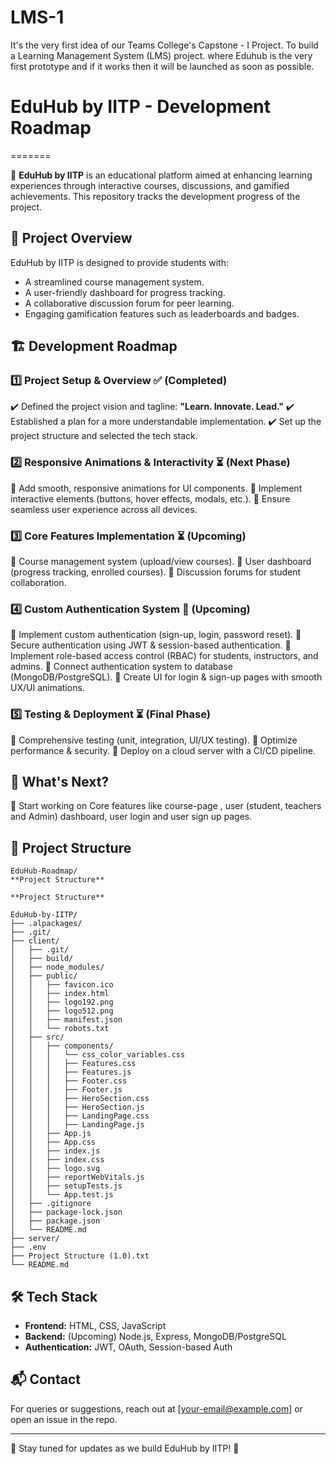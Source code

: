 # LMS-1

It's the very first idea of our Teams College's Capstone - I Project. To build a Learning Management System (LMS) project.
where Eduhub is the very first prototype and if it works then it will be launched as soon as possible.

# EduHub by IITP - Development Roadmap
=======

🚀 **EduHub by IITP** is an educational platform aimed at enhancing learning experiences through interactive courses, discussions, and gamified achievements. This repository tracks the development progress of the project.

## 📌 Project Overview
EduHub by IITP is designed to provide students with:
- A streamlined course management system.
- A user-friendly dashboard for progress tracking.
- A collaborative discussion forum for peer learning.
- Engaging gamification features such as leaderboards and badges.

## 🏗️ Development Roadmap

### 1️⃣ Project Setup & Overview ✅ (Completed)
✔️ Defined the project vision and tagline: **"Learn. Innovate. Lead."**
✔️ Established a plan for a more understandable implementation.
✔️ Set up the project structure and selected the tech stack.

### 2️⃣ Responsive Animations & Interactivity ⏳ (Next Phase)
🔸 Add smooth, responsive animations for UI components.
🔸 Implement interactive elements (buttons, hover effects, modals, etc.).
🔸 Ensure seamless user experience across all devices.

### 3️⃣ Core Features Implementation ⏳ (Upcoming)
🔹 Course management system (upload/view courses).
🔹 User dashboard (progress tracking, enrolled courses).
🔹 Discussion forums for student collaboration.

### 4️⃣ Custom Authentication System 🚧 (Upcoming)
🔹 Implement custom authentication (sign-up, login, password reset).
🔹 Secure authentication using JWT & session-based authentication.
🔹 Implement role-based access control (RBAC) for students, instructors, and admins.
🔹 Connect authentication system to database (MongoDB/PostgreSQL).
🔹 Create UI for login & sign-up pages with smooth UX/UI animations.

### 5️⃣ Testing & Deployment ⏳ (Final Phase)
🔸 Comprehensive testing (unit, integration, UI/UX testing).
🔸 Optimize performance & security.
🔸 Deploy on a cloud server with a CI/CD pipeline.

## 🎯 What's Next?
🚀 Start working on Core features like course-page , user (student, teachers and Admin) dashboard, user login and user sign up pages.

## 📂 Project Structure
```
EduHub-Roadmap/
**Project Structure**

**Project Structure**

EduHub-by-IITP/
├── .alpackages/
├── .git/
├── client/
│   ├── .git/
│   ├── build/
│   ├── node_modules/
│   ├── public/
│   │   ├── favicon.ico
│   │   ├── index.html
│   │   ├── logo192.png
│   │   ├── logo512.png
│   │   ├── manifest.json
│   │   └── robots.txt
│   ├── src/
│   │   ├── components/
│   │   │   └── css_color_variables.css
│   │   │   ├── Features.css
│   │   │   ├── Features.js
│   │   │   ├── Footer.css
│   │   │   ├── Footer.js
│   │   │   ├── HeroSection.css
│   │   │   ├── HeroSection.js
│   │   │   ├── LandingPage.css
│   │   │   ├── LandingPage.js
│   │   ├── App.js
│   │   ├── App.css
│   │   ├── index.js
│   │   ├── index.css
│   │   ├── logo.svg
│   │   ├── reportWebVitals.js
│   │   ├── setupTests.js
│   │   └── App.test.js
│   ├── .gitignore
│   ├── package-lock.json
│   ├── package.json
│   └── README.md
├── server/
├── .env
├── Project Structure (1.0).txt
└── README.md
```

## 🛠 Tech Stack
- **Frontend:** HTML, CSS, JavaScript
- **Backend:** (Upcoming) Node.js, Express, MongoDB/PostgreSQL
- **Authentication:** JWT, OAuth, Session-based Auth

## 📬 Contact
For queries or suggestions, reach out at [your-email@example.com] or open an issue in the repo.

---
🔗 Stay tuned for updates as we build EduHub by IITP! 🚀
